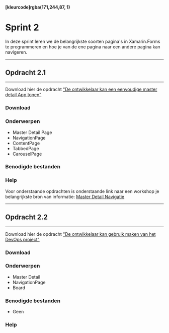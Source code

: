 #### [kleurcode]rgba(171,244,87, 1)

# Sprint 2

In deze sprint leren we de belangrijkste soorten pagina's in Xamarin.Forms te programmeren en hoe je van de ene pagina naar een andere pagina kan navigeren.

---
## Opdracht 2.1
---

Download hier de opdracht <a href='linkjekomtzonog'>"De ontwikkelaar kan een eenvoudige master detail App tonen"</a>

### Download

### Onderwerpen
* Master Detail Page
* NavigationPage
* ContentPage
* TabbedPage
* CarouselPage

### Benodigde bestanden

### Help


Voor onderstaande opdrachten is onderstaande link naar een workshop je belangrijkste bron van informatie:
<a href='https://docs.microsoft.com/en-us/learn/modules/display-relationships-in-xamarin-forms-with-master-detail-navigation/' target='_new'>Master Detail Navigatie</a>

---
## Opdracht 2.2
---

Download hier de opdracht <a href='linkjekomtzonog'>"De ontwikkelaar kan gebruik maken van het DevOps project"</a>

### Download

### Onderwerpen
* Master Detail
* NavigationPage
* Board

### Benodigde bestanden
- Geen

### Help


